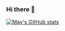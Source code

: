### Hi there 👋


[![May's GitHub stats](https://github-readme-stats.vercel.app/api?username=apdltpdl22&theme=vue)](https://github.com/anuraghazra/github-readme-stats)


<!--
**apdltpdl22/apdltpdl22** is a ✨ _special_ ✨ repository because its `README.md` (this file) appears on your GitHub profile.

Here are some ideas to get you started:

- 🔭 I’m currently working on ...
- 🌱 I’m currently learning ...
- 👯 I’m looking to collaborate on ...
- 🤔 I’m looking for help with ...
- 💬 Ask me about ...
- 📫 How to reach me: ...
- 😄 Pronouns: ...
- ⚡ Fun fact: ...
-->
